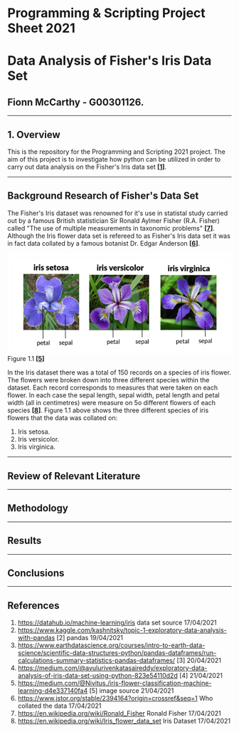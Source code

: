# Programming & Scripting Project Sheet 2021 
# Data Analysis of Fisher's Iris Data Set

## Fionn McCarthy - G00301126.
---
## 1. Overview ##

This is the repository for the Programming and Scripting 2021 project. The aim of this project is to investigate how python can be utilized in order to carry out data analysis on the Fisher's Iris data set **[[1](https://datahub.io/machine-learning/iris)]**. 


---
## Background Research of Fisher's Data Set ##
The Fisher's Iris dataset was renowned for it's use in statistal study carried out by a famous British statistician Sir Ronald Aylmer Fisher (R.A. Fisher) called "The use of multiple measurements in taxonomic problems" **[[7](https://en.wikipedia.org/wiki/Ronald_Fisher)]**. Although the Iris flower data set is refereed to as Fisher's Iris data set it was in fact data collated by a famous botanist Dr. Edgar Anderson **[[6](https://www.jstor.org/stable/2394164?origin=crossref&seq=1)]**. 

![xplotoutput](iris_flowers.png) Figure 1.1 **[[5](https://medium.com/@Nivitus./iris-flower-classification-machine-learning-d4e337140fa4)]**

In the Iris dataset there was a total of 150 records on a species of iris flower. The flowers were broken down into three different species within the dataset. Each record corresponds to measures that were taken on each flower. In each case the sepal length, sepal width, petal length and petal width (all in centimetres) were measure on 5o different flowers of each species **[[8](https://en.wikipedia.org/wiki/Iris_flower_data_set)]**. Figure 1.1 above shows the three different species of iris flowers that the data was collated on:
1. Iris setosa.
2. Iris versicolor.
3. Iris virginica.



---
## Review of Relevant Literature ##
---
## Methodology ##
---
## Results ##
---
## Conclusions ##
---
## References ##
1. https://datahub.io/machine-learning/iris data set source 17/04/2021
2. https://www.kaggle.com/kashnitsky/topic-1-exploratory-data-analysis-with-pandas [2] pandas 19/04/2021
3. https://www.earthdatascience.org/courses/intro-to-earth-data-science/scientific-data-structures-python/pandas-dataframes/run-calculations-summary-statistics-pandas-dataframes/ [3] 20/04/2021
4. https://medium.com/@avulurivenkatasaireddy/exploratory-data-analysis-of-iris-data-set-using-python-823e54110d2d [4] 21/04/2021
5. https://medium.com/@Nivitus./iris-flower-classification-machine-learning-d4e337140fa4 [5] image source 21/04/2021
6. https://www.jstor.org/stable/2394164?origin=crossref&seq=1 Who collated the data 17/04/2021
7. https://en.wikipedia.org/wiki/Ronald_Fisher Ronald Fisher 17/04/2021
8. https://en.wikipedia.org/wiki/Iris_flower_data_set Iris Dataset 17/04/2021